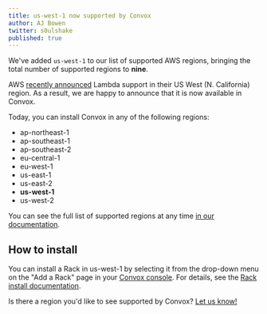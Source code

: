 ```yaml
---
title: us-west-1 now supported by Convox
author: AJ Bowen
twitter: s0ulshake
published: true
---
```


We've added `us-west-1` to our list of supported AWS regions, bringing the total number of supported regions to **nine**.

<!--more-->

AWS [recently announced](https://aws.amazon.com/about-aws/whats-new/2016/11/aws-lambda-available-in-us-west-n-california/) Lambda support in their US West (N. California) region. As a result, we are happy to announce that it is now available in Convox.

Today, you can install Convox in any of the following regions:

- ap-northeast-1
- ap-southeast-1
- ap-southeast-2
- eu-central-1
- eu-west-1
- us-east-1
- us-east-2
- **us-west-1**
- us-west-2

You can see the full list of supported regions at any time [in our documentation](https://convox.com/docs/supported-aws-regions).

## How to install

You can install a Rack in us-west-1 by selecting it from the drop-down menu on the "Add a Rack" page in your [Convox console](https://console.convox.com/). For details, see the [Rack install documentation](https://convox.com/docs/installing-a-rack/).

Is there a region you'd like to see supported by Convox? [Let us know!](https://twitter.com/goconvox)
